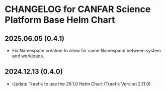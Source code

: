 # CHANGELOG for CANFAR Science Platform Base Helm Chart

## 2025.06.05 (0.4.1)
- Fix Namespace creation to allow for same Namespace between system and workloads.

## 2024.12.13 (0.4.0)
- Update Traefik to use the 26.1.0 Helm Chart (Traefik Version 2.11.0)
